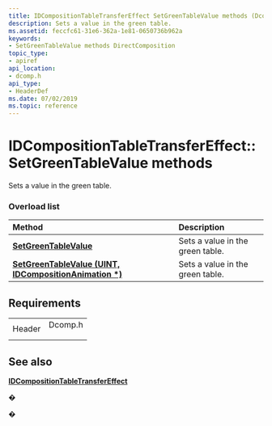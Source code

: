 ```yaml
---
title: IDCompositionTableTransferEffect SetGreenTableValue methods (Dcomp.h)
description: Sets a value in the green table.
ms.assetid: feccfc61-31e6-362a-1e81-0650736b962a
keywords:
- SetGreenTableValue methods DirectComposition
topic_type:
- apiref
api_location:
- dcomp.h
api_type:
- HeaderDef
ms.date: 07/02/2019
ms.topic: reference
---
```


# IDCompositionTableTransferEffect::SetGreenTableValue methods

Sets a value in the green table.

### Overload list



| Method                                                                                                                | Description                                 |
|:----------------------------------------------------------------------------------------------------------------------|:--------------------------------------------|
| [**SetGreenTableValue**](/windows/win32/api/dcomp/nf-dcomp-idcompositiontabletransfereffect-setgreentablevalue(uint_float))                                     | Sets a value in the green table.<br/> |
| [**SetGreenTableValue (UINT, IDCompositionAnimation \*)**](/windows/win32/api/dcomp/nf-dcomp-idcompositiontabletransfereffect-setgreentablevalue(uint_idcompositionanimation)) | Sets a value in the green table.<br/> |



## Requirements



|                   |                                                                                    |
|-------------------|------------------------------------------------------------------------------------|
| Header<br/> | <dl> <dt>Dcomp.h</dt> </dl> |



## See also

<dl> <dt>

[**IDCompositionTableTransferEffect**](/windows/win32/api/dcomp/nn-dcomp-idcompositiontabletransfereffect)
</dt> </dl>

�

�